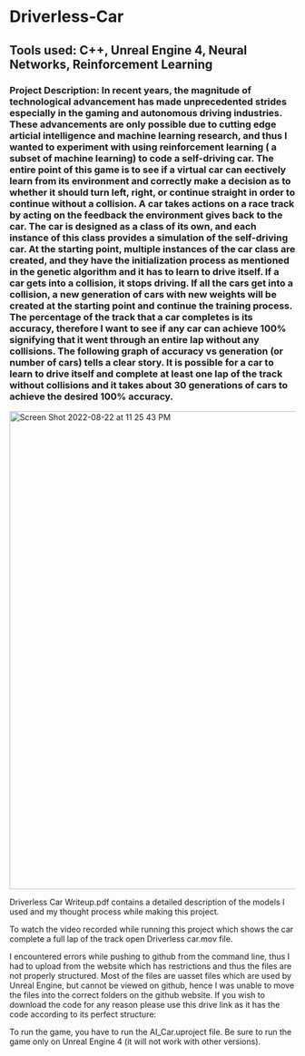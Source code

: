 # Driverless-Car

## Tools used: C++, Unreal Engine 4, Neural Networks, Reinforcement Learning

### Project Description: In recent years, the magnitude of technological advancement has made unprecedented strides especially in the gaming and autonomous driving industries. These advancements are only possible due to cutting edge arti cial intelligence and machine learning research, and thus I wanted to experiment with using reinforcement learning ( a subset of machine learning) to code a self-driving car. The entire point of this game is to see if a virtual car can e ectively learn from its environment and correctly make a decision as to whether it should turn left, right, or continue straight in order to continue without a collision. A car takes actions on a race track by acting on the feedback the environment gives back to the car. The car is designed as a class of its own, and each instance of this class provides a simulation of the self-driving car. At the starting point, multiple instances of the car class are created, and they have the initialization process as mentioned in the genetic algorithm and it has to learn to drive itself. If a car gets into a collision, it stops driving. If all the cars get into a collision, a new generation of cars with new weights will be created at the starting point and continue the training process. The percentage of the track that a car completes is its accuracy, therefore I want to see if any car can achieve 100% signifying that it went through an entire lap without any collisions. The following graph of accuracy vs generation (or number of cars) tells a clear story. It is possible for a car to learn to drive itself and complete at least one lap of the track without collisions and it takes about 30 generations of cars to achieve the desired 100% accuracy.


<img width="843" alt="Screen Shot 2022-08-22 at 11 25 43 PM" src="https://user-images.githubusercontent.com/51481040/186062915-555e0b14-7824-4b6e-8b02-4ccb3bc4a57e.png">


Driverless Car Writeup.pdf contains a detailed description of the models I used and my thought process while making this project. 

To watch the video recorded while running this project which shows the car complete a full lap of the track open Driverless car.mov file.

I encountered errors while pushing to github from the command line, thus I had to upload from the website which has restrictions and thus the files are not properly structured. 
Most of the files are uasset files which are used by Unreal Engine, but cannot be viewed on github, hence I was unable to move the files into the correct folders on the github website.
If you wish to download the code for any reason please use this drive link as it has the code according to its perfect structure: 

To run the game, you have to run the AI_Car.uproject file. Be sure to run the game only on Unreal Engine 4 (it will not work with other versions).
